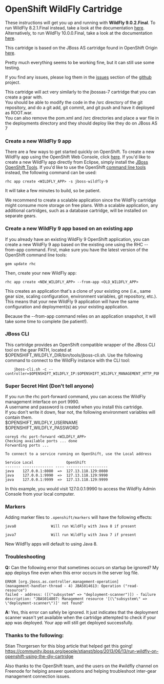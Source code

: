 # OpenShift WildFly Cartridge

These instructions will get you up and running with **WildFly 9.0.2.Final**. To run WildFly 8.2.1.Final instead, take a look at the documentation [here](https://github.com/openshift-cartridges/openshift-wildfly-cartridge/tree/wildfly-8). Alternatively, to run WildFly 10.0.0.Final, take a look at the documentation [here](https://github.com/openshift-cartridges/openshift-wildfly-cartridge/tree/wildfly-10).

This cartridge is based on the JBoss AS cartridge found in OpenShift Origin [here](https://github.com/openshift/origin-server/tree/master/cartridges/openshift-origin-cartridge-jbossas).  

Pretty much everything seems to be working fine, but it can still use some testing.  

If you find any issues, please log them in the [issues](https://github.com/openshift-cartridges/openshift-wildfly-cartridge/issues) section of the [github](https://github.com/openshift-cartridges/openshift-wildfly-cartridge) project.  

This cartridge will act very similarly to the jbossas-7 cartridge that you can create a gear with.  
You should be able to modify the code in the /src directory of the git repository, and do a git add, git commit, and git push and have it deployed as ROOT.war.  
You can also remove the pom.xml and /src directories and place a war file in the deployments directory and they should deploy like they do on JBoss AS 7  

### Create a new WildFly 9 app

There are a few ways to get started quickly on OpenShift. To create a new WildFly app using the OpenShift Web Console, click [here](https://openshift.redhat.com/app/console/application_type/cart!jboss-wildfly-9). If you'd like to create a new WildFly app directly from Eclipse, simply install the [JBoss OpenShift Tools](https://developers.openshift.com/en/getting-started-eclipse.html). If you'd like to use the OpenShift [command line tools](https://www.openshift.com/get-started) instead, the following command can be used:

	rhc app create <WILDFLY_APP> -s jboss-wildfly-9
	
It will take a few minutes to build, so be patient.

We recommend to create a scalable application since the WildFly cartridge might consume more storage on free plans. With a scalable application, any additional cartridges, such as a database cartridge, will be installed on separate gears.

### Create a new WildFly 9 app based on an existing app

If you already have an existing WildFly 9 OpenShift application, you can create a new WildFly 9 app based on the existing one using the RHC --from-app command. First, make sure you have the latest version of the OpenShift command line tools:

    gem update rhc

Then, create your new WildFly app:

    rhc app create <NEW_WILDFLY_APP> --from-app <OLD_WILDFLY_APP>

This creates an application that's a clone of your existing one (i.e., same gear size, scaling configuration, environment variables, git repository, etc.). This means that your new WildFly 9 application will have the same configuration and deployment(s) as your existing application.

Because the --from-app command relies on an application snapshot, it will take some time to complete (be patient!).

### JBoss CLI

This cartridge provides an OpenShift compatible wrapper of the JBoss CLI tool on the gear PATH, located at $OPENSHIFT_WILDFLY_DIR/bin/tools/jboss-cli.sh. Use the following command to connect to the WildFly instance with the CLI tool:

        jboss-cli.sh -c --controller=$OPENSHIFT_WILDFLY_IP:$OPENSHIFT_WILDFLY_MANAGEMENT_HTTP_PORT

### Super Secret Hint (Don't tell anyone)

If you run the rhc port-forward command, you can access the WildFly management interface on port 9990.  
A username and password is created when you install this cartridge.  
If you don't write it down, fear not, the following environment variables will contain them.  
$OPENSHIFT_WILDFLY_USERNAME  
$OPENSHIFT_WILDFLY_PASSWORD

	corey$ rhc port-forward <WILDFLY_APP>
	Checking available ports ... done
	Forwarding ports ...

	To connect to a service running on OpenShift, use the Local address

	Service Local               OpenShift
	------- -------------- ---- -------------------
	java    127.0.0.1:8080  =>  127.13.118.129:8080
	java    127.0.0.1:9990  =>  127.13.118.129:9990
	java    127.0.0.1:9999  =>  127.13.118.129:9999
	
In this example, you would visit 127.0.0.1:9990 to access the WildFly Admin Console from your local computer.

### Markers

Adding marker files to `.openshift/markers` will have the following effects:

    java8                Will run WildFly with Java 8 if present

    java7                Will run WildFly with Java 7 if present

New WildFly apps will default to using Java 8.

### Troubleshooting

**Q:** Can the following error that sometimes occurs on startup be ignored? My app deploys fine even when this error occurs in the server log file.


```
ERROR [org.jboss.as.controller.management-operation] 
(management-handler-thread - 4) JBAS014613: Operation ("read-resource") 
failed - address: ([("subsystem" => "deployment-scanner")]) - failure 
description: "JBAS014807: Management resource '[(\"subsystem\" => 
\"deployment-scanner\")]' not found"
```

**A:**  Yes, this error can safely be ignored. It just indicates that the deployment scanner wasn't yet available when the cartridge attempted to check if your app was deployed. Your app will still get deployed successfully. 

### Thanks to the following:
Stian Thorgersen for this blog article that helped get this going!
https://community.jboss.org/people/stianst/blog/2013/06/13/run-wildfly-on-openshift-using-the-diy-cartridge

Also thanks to the OpenShift team, and the users on the #wildfly channel on Freenode for helping answer questions and helping troubleshoot inter-gear management connection issues.


